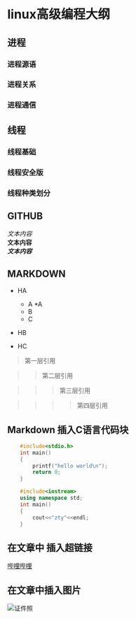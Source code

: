 # linux高级编程大纲
## 进程
### 进程源语
### 进程关系
### 进程通信
## 线程
### 线程基础
### 线程安全版
### 线程种类划分
## GITHUB
*文本内容*</br>
**文本内容**</br>
***文本内容***</br>
## MARKDOWN
* HA
	* A
		*A
	* B
	* C

* HB

* HC
> 第一层引用

>> 第二层引用

>>> 第三层引用

>>>> 第四层引用

## Markdown 插入C语言代码块

```c
	#include<stdio.h>
	int main()
	{
		printf("hello world\n");
		return 0;
	}
```
```cpp
	#include<iostream>
	using namespace std;
	int main()
	{
	    cout<<"zty"<<endl;
	}
```

## 在文章中 插入超链接

[哔哩哔哩](https://www.bilibili.com "跳转到b站")

## 在文章中插入图片
![证件照](C:/Users/张田雨/Desktop/zty.jpg)



